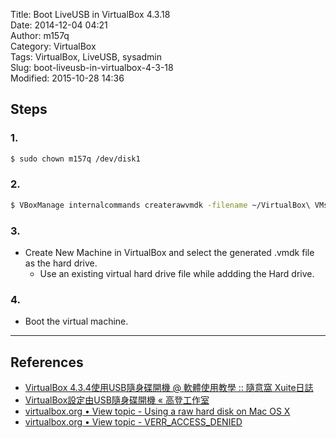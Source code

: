 Title: Boot LiveUSB in VirtualBox 4.3.18  
Date: 2014-12-04 04:21  
Author: m157q  
Category: VirtualBox  
Tags: VirtualBox, LiveUSB, sysadmin  
Slug: boot-liveusb-in-virtualbox-4-3-18  
Modified: 2015-10-28 14:36  
  
  
## Steps  
  
### 1.  
  
```sh  
$ sudo chown m157q /dev/disk1  
```  
  
### 2.  
  
```sh  
$ VBoxManage internalcommands createrawvmdk -filename ~/VirtualBox\ VMs/win7_test.vmdk -rawdisk /dev/disk1  
```  
  
### 3.  
  
+ Create New Machine in VirtualBox and select the generated .vmdk file as the hard drive.  
	+ Use an existing virtual hard drive file while addding the Hard drive.  
  
### 4.  
  
+ Boot the virtual machine.  
  
---  
  
## References  
  
+ [VirtualBox 4.3.4使用USB隨身碟開機 @ 軟體使用教學 :: 隨意窩 Xuite日誌](http://blog.xuite.net/yh96301/blog/64131045-VirtualBox+4.3.4%E4%BD%BF%E7%94%A8USB%E9%9A%A8%E8%BA%AB%E7%A2%9F%E9%96%8B%E6%A9%9F)  
+ [VirtualBox設定由USB隨身碟開機 « 高登工作室](http://gordon168.tw/?p=324)  
+ [virtualbox.org • View topic - Using a raw hard disk on Mac OS X](https://forums.virtualbox.org/viewtopic.php?t=9223)  
+ [virtualbox.org • View topic - VERR_ACCESS_DENIED](https://forums.virtualbox.org/viewtopic.php?f=8&p=99406)  
